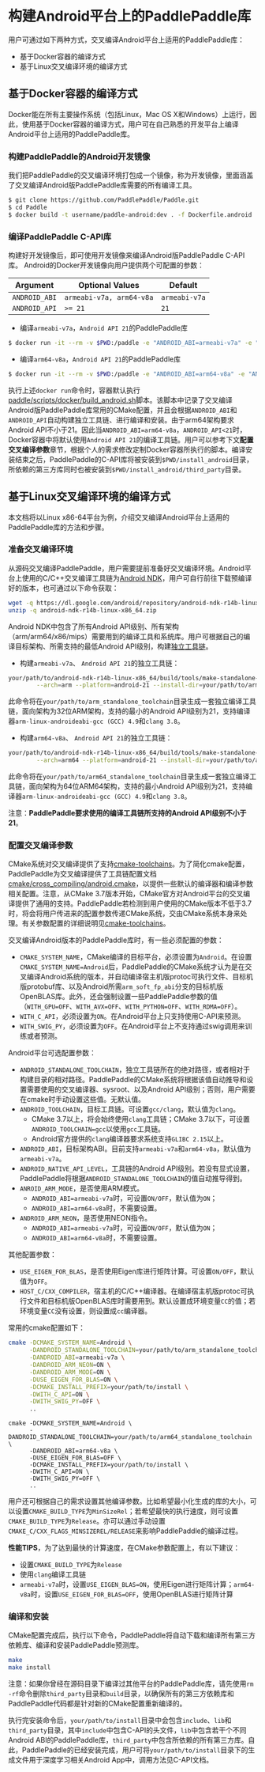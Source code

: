 # 构建Android平台上的PaddlePaddle库

用户可通过如下两种方式，交叉编译Android平台上适用的PaddlePaddle库：
- 基于Docker容器的编译方式
- 基于Linux交叉编译环境的编译方式

## 基于Docker容器的编译方式
Docker能在所有主要操作系统（包括Linux，Mac OS X和Windows）上运行，因此，使用基于Docker容器的编译方式，用户可在自己熟悉的开发平台上编译Android平台上适用的PaddlePaddle库。

### 构建PaddlePaddle的Android开发镜像
我们把PaddlePaddle的交叉编译环境打包成一个镜像，称为开发镜像，里面涵盖了交叉编译Android版PaddlePaddle库需要的所有编译工具。

```bash
$ git clone https://github.com/PaddlePaddle/Paddle.git
$ cd Paddle
$ docker build -t username/paddle-android:dev . -f Dockerfile.android
```

### 编译PaddlePaddle C-API库
构建好开发镜像后，即可使用开发镜像来编译Android版PaddlePaddle C-API库。
Android的Docker开发镜像向用户提供两个可配置的参数：

| Argument        | Optional Values         | Default |
|-----------------|-------------------------|---------|
|`ANDROID_ABI`    |`armeabi-v7a, arm64-v8a` | `armeabi-v7a` |
|`ANDROID_API`    |`>= 21` | `21` |

- 编译`armeabi-v7a`，`Android API 21`的PaddlePaddle库
```bash
$ docker run -it --rm -v $PWD:/paddle -e "ANDROID_ABI=armeabi-v7a" -e "ANDROID_API=21" username/paddle-android:dev
```

- 编译`arm64-v8a`，`Android API 21`的PaddlePaddle库
```bash
$ docker run -it --rm -v $PWD:/paddle -e "ANDROID_ABI=arm64-v8a" -e "ANDROID_API=21" username/paddle-android:dev
```

执行上述`docker run`命令时，容器默认执行[paddle/scripts/docker/build_android.sh](https://github.com/PaddlePaddle/Paddle/blob/develop/paddle/scripts/docker/build_android.sh)脚本。该脚本中记录了交叉编译Android版PaddlePaddle库常用的CMake配置，并且会根据`ANDROID_ABI`和`ANDROID_API`自动构建独立工具链、进行编译和安装。由于arm64架构要求Android API不小于21。因此当`ANDROID_ABI=arm64-v8a`，`ANDROID_API<21`时，Docker容器中将默认使用`Android API 21`的编译工具链。用户可以参考下文**配置交叉编译参数**章节，根据个人的需求修改定制Docker容器所执行的脚本。编译安装结束之后，PaddlePaddle的C-API库将被安装到`$PWD/install_android`目录，所依赖的第三方库同时也被安装到`$PWD/install_android/third_party`目录。

## 基于Linux交叉编译环境的编译方式
本文档将以Linux x86-64平台为例，介绍交叉编译Android平台上适用的PaddlePaddle库的方法和步骤。

### 准备交叉编译环境

从源码交叉编译PaddlePaddle，用户需要提前准备好交叉编译环境。Android平台上使用的C/C++交叉编译工具链为[Android NDK](https://developer.android.com/ndk/downloads/index.html?hl=zh-cn)，用户可自行前往下载预编译好的版本，也可通过以下命令获取：

```bash
wget -q https://dl.google.com/android/repository/android-ndk-r14b-linux-x86_64.zip
unzip -q android-ndk-r14b-linux-x86_64.zip
```

Android NDK中包含了所有Android API级别、所有架构（arm/arm64/x86/mips）需要用到的编译工具和系统库。用户可根据自己的编译目标架构、所需支持的最低Android API级别，构建[独立工具链](https://developer.android.google.cn/ndk/guides/standalone_toolchain.html?hl=zh-cn)。

- 构建`armeabi-v7a`、 `Android API 21`的独立工具链：

```bash
your/path/to/android-ndk-r14b-linux-x86_64/build/tools/make-standalone-toolchain.sh \
        --arch=arm --platform=android-21 --install-dir=your/path/to/arm_standalone_toolchain
```

此命令将在`your/path/to/arm_standalone_toolchain`目录生成一套独立编译工具链，面向架构为32位ARM架构，支持的最小的Android API级别为21，支持编译器`arm-linux-androideabi-gcc (GCC) 4.9`和`clang 3.8`。

- 构建`arm64-v8a`、 `Android API 21`的独立工具链：
```bash
your/path/to/android-ndk-r14b-linux-x86_64/build/tools/make-standalone-toolchain.sh \
        --arch=arm64 --platform=android-21 --install-dir=your/path/to/arm64_standalone_toolchain
```

此命令将在`your/path/to/arm64_standalone_toolchain`目录生成一套独立编译工具链，面向架构为64位ARM64架构，支持的最小Android API级别为21，支持编译器`arm-linux-androideabi-gcc (GCC) 4.9`和`clang 3.8`。

注意：**PaddlePaddle要求使用的编译工具链所支持的Android API级别不小于21**。

### 配置交叉编译参数

CMake系统对交叉编译提供了支持[cmake-toolchains](https://cmake.org/cmake/help/v3.0/manual/cmake-toolchains.7.html#cross-compiling)。为了简化cmake配置，PaddlePaddle为交叉编译提供了工具链配置文档[cmake/cross_compiling/android.cmake](https://github.com/PaddlePaddle/Paddle/blob/develop/cmake/cross_compiling/android.cmake)，以提供一些默认的编译器和编译参数相关配置。注意，从CMake 3.7版本开始，CMake官方对Android平台的交叉编译提供了通用的支持。PaddlePaddle若检测到用户使用的CMake版本不低于3.7时，将会将用户传进来的配置参数传递CMake系统，交由CMake系统本身来处理。有关参数配置的详细说明见[cmake-toolchains](https://cmake.org/cmake/help/v3.7/manual/cmake-toolchains.7.html#cross-compiling)。

交叉编译Android版本的PaddlePaddle库时，有一些必须配置的参数：
- `CMAKE_SYSTEM_NAME`，CMake编译的目标平台，必须设置为`Android`。在设置`CMAKE_SYSTEM_NAME=Android`后，PaddlePaddle的CMake系统才认为是在交叉编译Android系统的版本，并自动编译宿主机版protoc可执行文件、目标机版protobuf库、以及Android所需`arm_soft_fp_abi`分支的目标机版OpenBLAS库。此外，还会强制设置一些PaddlePaddle参数的值（`WITH_GPU=OFF`、`WITH_AVX=OFF`、`WITH_PYTHON=OFF`、`WITH_RDMA=OFF`）。
- `WITH_C_API`，必须设置为`ON`。在Android平台上只支持使用C-API来预测。
- `WITH_SWIG_PY`，必须设置为`OFF`。在Android平台上不支持通过swig调用来训练或者预测。

Android平台可选配置参数：

- `ANDROID_STANDALONE_TOOLCHAIN`，独立工具链所在的绝对路径，或者相对于构建目录的相对路径。PaddlePaddle的CMake系统将根据该值自动推导和设置需要使用的交叉编译器、sysroot、以及Android API级别；否则，用户需要在cmake时手动设置这些值。无默认值。
- `ANDROID_TOOLCHAIN`，目标工具链。可设置`gcc/clang`，默认值为`clang`。
	- CMake 3.7以上，将会始终使用`clang`工具链；CMake 3.7以下，可设置`ANDROID_TOOLCHAIN=gcc`以使用`gcc`工具链。
	- Android官方提供的`clang`编译器要求系统支持`GLIBC 2.15`以上。
- `ANDROID_ABI`，目标架构ABI。目前支持`armeabi-v7a`和`arm64-v8a`，默认值为`armeabi-v7a`。
- `ANDROID_NATIVE_API_LEVEL`，工具链的Android API级别。若没有显式设置，PaddlePaddle将根据`ANDROID_STANDALONE_TOOLCHAIN`的值自动推导得到。
- `ANROID_ARM_MODE`，是否使用ARM模式。
	- `ANDROID_ABI=armeabi-v7a`时，可设置`ON/OFF`，默认值为`ON`；
	- `ANDROID_ABI=arm64-v8a`时，不需要设置。
- `ANDROID_ARM_NEON`，是否使用NEON指令。
	- `ANDROID_ABI=armeabi-v7a`时，可设置`ON/OFF`，默认值为`ON`；
	- `ANDROID_ABI=arm64-v8a`时，不需要设置。

其他配置参数：

- `USE_EIGEN_FOR_BLAS`，是否使用Eigen库进行矩阵计算。可设置`ON/OFF`，默认值为`OFF`。
- `HOST_C/CXX_COMPILER`，宿主机的C/C++编译器。在编译宿主机版protoc可执行文件和目标机版OpenBLAS库时需要用到。默认设置成环境变量`CC`的值；若环境变量`CC`没有设置，则设置成`cc`编译器。

常用的cmake配置如下：

```bash
cmake -DCMAKE_SYSTEM_NAME=Android \
      -DANDROID_STANDALONE_TOOLCHAIN=your/path/to/arm_standalone_toolchain \
      -DANDROID_ABI=armeabi-v7a \
      -DANDROID_ARM_NEON=ON \
      -DANDROID_ARM_MODE=ON \
      -DUSE_EIGEN_FOR_BLAS=ON \
      -DCMAKE_INSTALL_PREFIX=your/path/to/install \
      -DWITH_C_API=ON \
      -DWITH_SWIG_PY=OFF \
      ..
```

```
cmake -DCMAKE_SYSTEM_NAME=Android \
      -DANDROID_STANDALONE_TOOLCHAIN=your/path/to/arm64_standalone_toolchain \
      -DANDROID_ABI=arm64-v8a \
      -DUSE_EIGEN_FOR_BLAS=OFF \
      -DCMAKE_INSTALL_PREFIX=your/path/to/install \  
      -DWITH_C_API=ON \
      -DWITH_SWIG_PY=OFF \
      ..
```

用户还可根据自己的需求设置其他编译参数。比如希望最小化生成的库的大小，可以设置`CMAKE_BUILD_TYPE`为`MinSizeRel`；若希望最快的执行速度，则可设置`CMAKE_BUILD_TYPE`为`Release`。亦可以通过手动设置`CMAKE_C/CXX_FLAGS_MINSIZEREL/RELEASE`来影响PaddlePaddle的编译过程。

**性能TIPS**，为了达到最快的计算速度，在CMake参数配置上，有以下建议：
- 设置`CMAKE_BUILD_TYPE`为`Release`
- 使用`clang`编译工具链
- `armeabi-v7a`时，设置`USE_EIGEN_BLAS=ON`，使用Eigen进行矩阵计算；`arm64-v8a`时，设置`USE_EIGEN_FOR_BLAS=OFF`，使用OpenBLAS进行矩阵计算

### 编译和安装

CMake配置完成后，执行以下命令，PaddlePaddle将自动下载和编译所有第三方依赖库、编译和安装PaddlePaddle预测库。

```bash
make
make install
```

注意：如果你曾经在源码目录下编译过其他平台的PaddlePaddle库，请先使用`rm -rf`命令删除`third_party`目录和`build`目录，以确保所有的第三方依赖库和PaddlePaddle代码都是针对新的CMake配置重新编译的。

执行完安装命令后，`your/path/to/install`目录中会包含`include`、`lib`和`third_party`目录，其中`include`中包含C-API的头文件，`lib`中包含若干个不同Android ABI的PaddlePaddle库，`third_party`中包含所依赖的所有第三方库。自此，PaddlePaddle的已经安装完成，用户可将`your/path/to/install`目录下的生成文件用于深度学习相关Android App中，调用方法见C-API文档。

